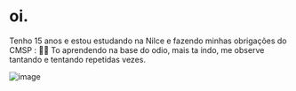 # oi.
Tenho 15 anos e estou estudando na Nilce e fazendo minhas obrigações do CMSP : 👍🏾
To aprendendo na base do odio, mais ta indo, me observe tantando e tentando repetidas vezes.

![image](https://github.com/IsabelVeloso/Bel/assets/169209696/7c44ebd9-d12e-47bb-ac29-41b8e05d6850)
